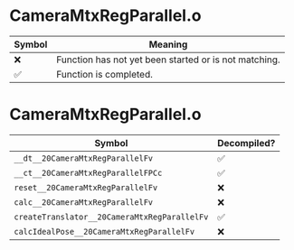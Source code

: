 # CameraMtxRegParallel.o
| Symbol | Meaning 
| ------------- | ------------- 
| :x: | Function has not yet been started or is not matching. 
| :white_check_mark: | Function is completed. 


# CameraMtxRegParallel.o
| Symbol | Decompiled? |
| ------------- | ------------- |
| `__dt__20CameraMtxRegParallelFv` | :white_check_mark: |
| `__ct__20CameraMtxRegParallelFPCc` | :white_check_mark: |
| `reset__20CameraMtxRegParallelFv` | :x: |
| `calc__20CameraMtxRegParallelFv` | :x: |
| `createTranslator__20CameraMtxRegParallelFv` | :white_check_mark: |
| `calcIdealPose__20CameraMtxRegParallelFv` | :x: |
